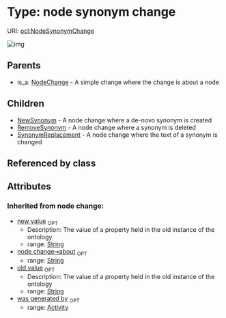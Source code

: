 
# Type: node synonym change




URI: [ocl:NodeSynonymChange](http://w3id.org/oclNodeSynonymChange)


![img](http://yuml.me/diagram/nofunky;dir:TB/class/[SynonymReplacement],[RemoveSynonym],[NodeSynonymChange&#124;about(i):string%20%3F;old_value(i):string%20%3F;new_value(i):string%20%3F]^-[SynonymReplacement],[NodeSynonymChange]^-[RemoveSynonym],[NodeSynonymChange]^-[NewSynonym],[NodeChange]^-[NodeSynonymChange],[NodeChange],[NewSynonym],[Activity])

## Parents

 *  is_a: [NodeChange](NodeChange.md) - A simple change where the change is about a node

## Children

 * [NewSynonym](NewSynonym.md) - A node change where a de-novo synonym is created
 * [RemoveSynonym](RemoveSynonym.md) - A node change where a synonym is deleted
 * [SynonymReplacement](SynonymReplacement.md) - A node change where the text of a synonym is changed

## Referenced by class


## Attributes


### Inherited from node change:

 * [new value](new_value.md)  <sub>OPT</sub>
    * Description: The value of a property held in the old instance of the ontology
    * range: [String](types/String.md)
 * [node change➞about](node_change_about.md)  <sub>OPT</sub>
    * range: [String](types/String.md)
 * [old value](old_value.md)  <sub>OPT</sub>
    * Description: The value of a property held in the old instance of the ontology
    * range: [String](types/String.md)
 * [was generated by](was_generated_by.md)  <sub>OPT</sub>
    * range: [Activity](Activity.md)
